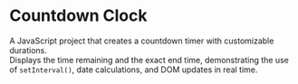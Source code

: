 # Countdown Clock

A JavaScript project that creates a countdown timer with customizable durations.  
Displays the time remaining and the exact end time, demonstrating the use of `setInterval()`, date calculations, and DOM updates in real time.
